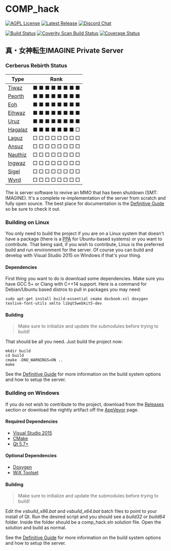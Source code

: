 # COMP\_hack #

[![AGPL License](http://img.shields.io/badge/license-AGPL-brightgreen.svg)](https://opensource.org/licenses/AGPL-3.0)
[![Latest Release](https://img.shields.io/github/downloads/comphack/comp_hack/v4.4.0-eihwaz/total.svg)](https://github.com/comphack/comp_hack/releases/tag/v4.4.0-eihwaz)
[![Discord Chat](https://img.shields.io/discord/322024695266541579.svg)](http://discord.gg/9jXeKcJ)

[![Build Status](https://travis-ci.org/comphack/comp_hack.svg?branch=develop)](https://travis-ci.org/comphack/comp_hack)
[![Coverity Scan Build Status](https://scan.coverity.com/projects/9671/badge.svg)](https://scan.coverity.com/projects/comphack-comp_hack)
[![Coverage Status](https://coveralls.io/repos/github/comphack/comp_hack/badge.svg?branch=develop)](https://coveralls.io/github/comphack/comp_hack?branch=develop)

## 真・女神転生IMAGINE Private Server ##

### Cerberus Rebirth Status ###
| Type                                                                           | Rank            |
| ------------------------------------------------------------------------------ | --------------- |
| [Tiwaz](https://github.com/comphack/comp_hack/wiki/Roadmap#cerberus-tiwaz)     | ■ ■ ■ ■ ■ ■ ■ ■ |
| [Peorth](https://github.com/comphack/comp_hack/wiki/Roadmap#cerberus-peorth)   | ■ ■ ■ ■ ■ ■ ■ ■ |
| [Eoh](https://github.com/comphack/comp_hack/wiki/Roadmap#cerberus-eoh)         | ■ ■ ■ ■ ■ ■ ■ ■ |
| [Eihwaz](https://github.com/comphack/comp_hack/wiki/Roadmap#cerberus-eihwaz)   | ■ ■ ■ ■ ■ ■ ■ ■ |
| [Uruz](https://github.com/comphack/comp_hack/wiki/Roadmap#cerberus-uruz)       | ■ ■ ■ ■ ■ ■ ■ ■ |
| [Hagalaz](https://github.com/comphack/comp_hack/wiki/Roadmap#cerberus-hagalaz) | ■ ■ ■ ■ ■ ■ ■ □ |
| [Laguz](https://github.com/comphack/comp_hack/wiki/Roadmap#cerberus-laguz)     | □ □ □ □ □ □ □ □ |
| [Ansuz](https://github.com/comphack/comp_hack/wiki/Roadmap#cerberus-ansuz)     | □ □ □ □ □ □ □ □ |
| [Nauthiz](https://github.com/comphack/comp_hack/wiki/Roadmap#cerberus-nauthiz) | □ □ □ □ □ □ □ □ |
| [Ingwaz](https://github.com/comphack/comp_hack/wiki/Roadmap#cerberus-ingwaz)   | □ □ □ □ □ □ □ □ |
| [Sigel](https://github.com/comphack/comp_hack/wiki/Roadmap#cerberus-sigel)     | □ □ □ □ □ □ □ □ |
| [Wyrd](https://github.com/comphack/comp_hack/wiki/Roadmap#cerberus-wyrd)       | □ □ □ □ □ □ □ □ |

The is server software to revive an MMO that has been shutdown (SMT: IMAGINE). It's a complete re-implementation of the server from scratch and fully open source. The best place for documentation is the [Definitive Guide](https://comphack.github.io/guide/) so be sure to check it out.

### Building on Linux ###

You only need to build the project if you are on a Linux system that doesn't have a package (there is a [PPA](https://launchpad.net/~compomega/+archive/ubuntu/comphack) for Ubuntu-based systems) or you want to contribute. That being said, if you wish to contribute, Linux is the preferred build and run environment for the server. Of course you can build and develop with Visual Studio 2015 on Windows if that's your thing.

#### Dependencies ####

First thing you want to do is download some dependencies. Make sure you have GCC 5+ or Clang with C++14 support. Here is a command for Debian/Ubuntu based distros to pull in packages you may need:
```
sudo apt-get install build-essential cmake docbook-xsl doxygen texlive-font-utils xmlto libqt5webkit5-dev
```

#### Building ####

> Make sure to initialize and update the submodules before trying to build!

That should be all you need. Just build the project now:
```
mkdir build
cd build
cmake -DNO_WARNINGS=ON ..
make
```

See the [Definitive Guide](https://comphack.github.io/guide/ch04s02.html) for more information on the build system options and how to setup the server.

### Building on Windows ###

If you do not wish to contribute to the project, download from the [Releases](https://github.com/comphack/comp_hack/releases) section or download the nightly artifact off the [AppVeyor](https://ci.appveyor.com/project/compomega/comp-hack/history) page.

#### Required Dependencies ####

* [Visual Studio 2015](https://visualstudio.microsoft.com/vs/older-downloads/)
* [CMake](https://cmake.org)
* [Qt 5.7+](https://www.qt.io)

#### Optional Dependencies ####

* [Doxygen](http://www.doxygen.nl)
* [WiX Toolset](http://wixtoolset.org)

#### Building ####

> Make sure to initialize and update the submodules before trying to build!

Edit the _vsbuild_x86.bat_ and _vsbuild_x64.bat_ batch files to point to your install of Qt. Run the desired script and you should see a _build32_ or _build64_ folder. Inside the folder should be a comp_hack.sln solution file. Open the solution and build as normal.

See the [Definitive Guide](https://comphack.github.io/guide/ch04s02.html) for more information on the build system options and how to setup the server.

